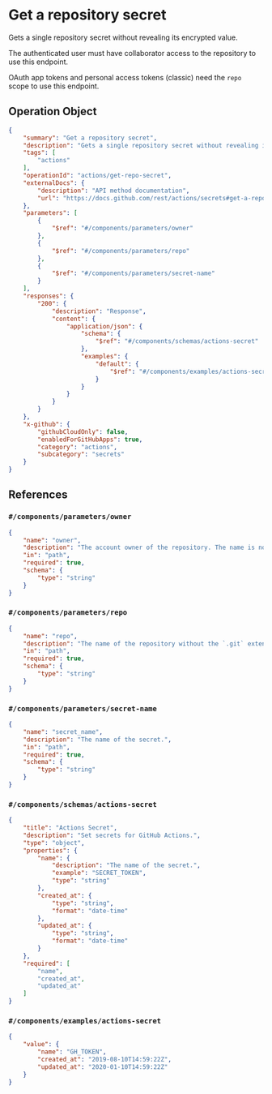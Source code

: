 # Get a repository secret

Gets a single repository secret without revealing its encrypted value.

The authenticated user must have collaborator access to the repository to use this endpoint.

OAuth app tokens and personal access tokens (classic) need the `repo` scope to use this endpoint.

## Operation Object

```json
{
    "summary": "Get a repository secret",
    "description": "Gets a single repository secret without revealing its encrypted value.\n\nThe authenticated user must have collaborator access to the repository to use this endpoint.\n\nOAuth app tokens and personal access tokens (classic) need the `repo` scope to use this endpoint.",
    "tags": [
        "actions"
    ],
    "operationId": "actions/get-repo-secret",
    "externalDocs": {
        "description": "API method documentation",
        "url": "https://docs.github.com/rest/actions/secrets#get-a-repository-secret"
    },
    "parameters": [
        {
            "$ref": "#/components/parameters/owner"
        },
        {
            "$ref": "#/components/parameters/repo"
        },
        {
            "$ref": "#/components/parameters/secret-name"
        }
    ],
    "responses": {
        "200": {
            "description": "Response",
            "content": {
                "application/json": {
                    "schema": {
                        "$ref": "#/components/schemas/actions-secret"
                    },
                    "examples": {
                        "default": {
                            "$ref": "#/components/examples/actions-secret"
                        }
                    }
                }
            }
        }
    },
    "x-github": {
        "githubCloudOnly": false,
        "enabledForGitHubApps": true,
        "category": "actions",
        "subcategory": "secrets"
    }
}
```

## References

### `#/components/parameters/owner`

```json
{
    "name": "owner",
    "description": "The account owner of the repository. The name is not case sensitive.",
    "in": "path",
    "required": true,
    "schema": {
        "type": "string"
    }
}
```

### `#/components/parameters/repo`

```json
{
    "name": "repo",
    "description": "The name of the repository without the `.git` extension. The name is not case sensitive.",
    "in": "path",
    "required": true,
    "schema": {
        "type": "string"
    }
}
```

### `#/components/parameters/secret-name`

```json
{
    "name": "secret_name",
    "description": "The name of the secret.",
    "in": "path",
    "required": true,
    "schema": {
        "type": "string"
    }
}
```

### `#/components/schemas/actions-secret`

```json
{
    "title": "Actions Secret",
    "description": "Set secrets for GitHub Actions.",
    "type": "object",
    "properties": {
        "name": {
            "description": "The name of the secret.",
            "example": "SECRET_TOKEN",
            "type": "string"
        },
        "created_at": {
            "type": "string",
            "format": "date-time"
        },
        "updated_at": {
            "type": "string",
            "format": "date-time"
        }
    },
    "required": [
        "name",
        "created_at",
        "updated_at"
    ]
}
```

### `#/components/examples/actions-secret`

```json
{
    "value": {
        "name": "GH_TOKEN",
        "created_at": "2019-08-10T14:59:22Z",
        "updated_at": "2020-01-10T14:59:22Z"
    }
}
```